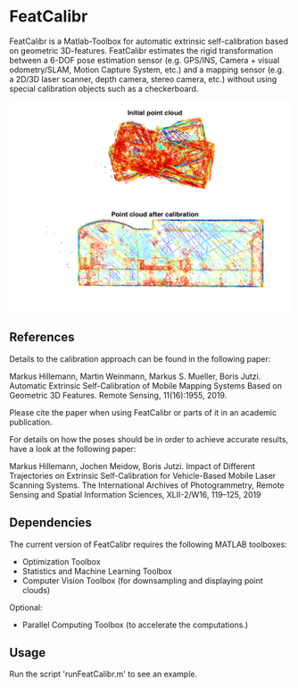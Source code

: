 # FeatCalibr
FeatCalibr is a Matlab-Toolbox for automatic extrinsic self-calibration based on geometric 3D-features. FeatCalibr estimates the rigid transformation between a 6-DOF pose estimation sensor (e.g. GPS/INS, Camera + visual odometry/SLAM, Motion Capture System, etc.) and a mapping sensor (e.g. a 2D/3D laser scanner, depth camera, stereo camera, etc.) without using special calibration objects such as a checkerboard.

![](calibrationExample.png )

## References
Details to the calibration approach can be found in the following paper:

Markus Hillemann, Martin Weinmann, Markus S. Mueller, Boris Jutzi. Automatic Extrinsic Self-Calibration of Mobile Mapping Systems Based on Geometric 3D Features. Remote Sensing, 11(16):1955, 2019.

Please cite the paper when using FeatCalibr or parts of it in an academic publication.

For details on how the poses should be in order to achieve accurate results, have a look at the following paper:

Markus Hillemann, Jochen Meidow, Boris Jutzi. Impact of Different Trajectories on Extrinsic Self-Calibration for Vehicle-Based Mobile Laser Scanning Systems. The International Archives of Photogrammetry, Remote Sensing and Spatial Information Sciences, XLII-2/W16, 119–125, 2019

## Dependencies
The current version of FeatCalibr requires the following MATLAB toolboxes:

* Optimization Toolbox
* Statistics and Machine Learning Toolbox
* Computer Vision Toolbox (for downsampling and displaying point clouds)

Optional:

* Parallel Computing Toolbox (to accelerate the computations.)

## Usage
Run the script 'runFeatCalibr.m' to see an example.
